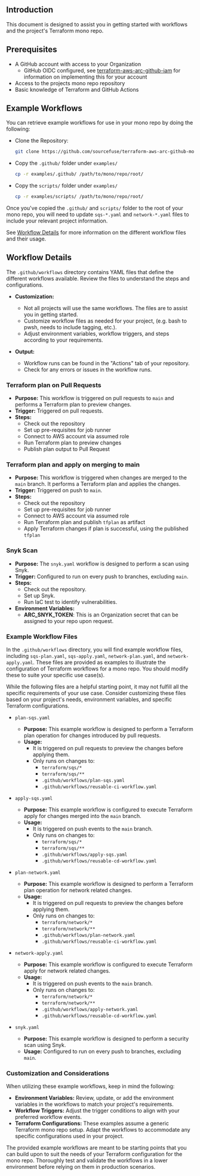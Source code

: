 ## Introduction
This document is designed to assist you in getting started with workflows and the project's Terraform mono repo.

## Prerequisites
- A GitHub account with access to your Organization
  - GitHub OIDC configured, see [terraform-aws-arc-github-iam](https://github.com/sourcefuse/terraform-aws-arc-github-iam) for information on implementing
    this for your account
- Access to the projects mono repo repository
- Basic knowledge of Terraform and GitHub Actions

## Example Workflows
You can retrieve example workflows for use in your mono repo by doing the following:

- Clone the Repository:
   ```bash
   git clone https://github.com/sourcefuse/terraform-aws-arc-github-mono-repo-reusable-workflows.git
   ```

- Copy the `.github/` folder under `examples/`
   ```bash
  cp -r examples/.github/ /path/to/mono/repo/root/
  ```

- Copy the `scripts/` folder under `examples/`
   ```bash
  cp -r examples/scripts/ /path/to/mono/repo/root/
  ```

Once you've copied the `.github/` and `scripts/` folder to the root of your mono repo, you will need to update `sqs-*.yaml` and `network-*.yaml` files
to include your relevant project information.

See [Workflow Details](#workflow-details) for more information on the different workflow files and their usage.

## Workflow Details
The `.github/workflows` directory contains YAML files that define the different workflows available. Review the files to understand the steps and configurations.

- **Customization:**
    - Not all projects will use the same workflows. The files are to assist you in getting started.
    - Customize workflow files as needed for your project, (e.g. bash to pwsh, needs to include tagging, etc.).
    - Adjust environment variables, workflow triggers, and steps according to your requirements.

- **Output:**
    - Workflow runs can be found in the "Actions" tab of your repository.
    - Check for any errors or issues in the workflow runs.

### Terraform plan on Pull Requests
- **Purpose:** This workflow is triggered on pull requests to `main` and performs a Terraform plan to preview changes.
- **Trigger:** Triggered on pull requests.
- **Steps:**
    - Check out the repository
    - Set up pre-requisites for job runner
    - Connect to AWS account via assumed role
    - Run Terraform plan to preview changes
    - Publish plan output to Pull Request

### Terraform plan and apply on merging to main
- **Purpose:** This workflow is triggered when changes are merged to the `main` branch. It performs a Terraform plan and applies the changes.
- **Trigger:** Triggered on push to `main`.
- **Steps:**
    - Check out the repository
    - Set up pre-requisites for job runner
    - Connect to AWS account via assumed role
    - Run Terraform plan and publish `tfplan` as artifact
    - Apply Terraform changes if plan is successful, using the published `tfplan`

### Snyk Scan
- **Purpose:** The `snyk.yaml` workflow is designed to perform a scan using Snyk.
- **Trigger:** Configured to run on every push to branches, excluding `main`.
- **Steps:**
    - Check out the repository.
    - Set up Snyk.
    - Run IaC test to identify vulnerabilities.
- **Environment Variables:**
    - **ARC_SNYK_TOKEN**:  This is an Organization secret that can be assigned to your repo upon request.

### Example Workflow Files
In the `.github/workflows` directory, you will find example workflow files, including `sqs-plan.yaml`, `sqs-apply.yaml`, `network-plan.yaml`, and `network-apply.yaml`.
These files are provided as examples to illustrate the configuration of Terraform workflows for a mono repo. You should modify these to suite your specific use case(s).

While the following files are a helpful starting point, it may not fulfill all the specific requirements of your use case. Consider customizing these files based on your
project's needs, environment variables, and specific Terraform configurations.

- `plan-sqs.yaml`
    - **Purpose:** This example workflow is designed to perform a Terraform plan operation for changes introduced by pull requests.
    - **Usage:**
        - It is triggered on pull requests to preview the changes before applying them.
        - Only runs on changes to:
            - `terraform/sqs/*`
            - `terraform/sqs/**`
            - `.github/workflows/plan-sqs.yaml`
            - `.github/workflows/reusable-ci-workflow.yaml`

- `apply-sqs.yaml`
    - **Purpose:** This example workflow is configured to execute Terraform apply for changes merged into the `main` branch.
    - **Usage:**
        - It is triggered on push events to the `main` branch.
        - Only runs on changes to:
            - `terraform/sqs/*`
            - `terraform/sqs/**`
            - `.github/workflows/apply-sqs.yaml`
            - `.github/workflows/reusable-cd-workflow.yaml`

- `plan-network.yaml`
    - **Purpose:** This example workflow is designed to perform a Terraform plan operation for network related changes.
    - **Usage:**
        - It is triggered on pull requests to preview the changes before applying them.
        - Only runs on changes to:
            - `terraform/network/*`
            - `terraform/network/**`
            - `.github/workflows/plan-network.yaml`
            - `.github/workflows/reusable-ci-workflow.yaml`

- `network-apply.yaml`
    - **Purpose:** This example workflow is configured to execute Terraform apply for network related changes.
    - **Usage:**
        - It is triggered on push events to the `main` branch.
        - Only runs on changes to:
            - `terraform/network/*`
            - `terraform/network/**`
            - `.github/workflows/apply-network.yaml`
            - `.github/workflows/reusable-cd-workflow.yaml`

- `snyk.yaml`
    - **Purpose:** This example workflow is designed to perform a security scan using Snyk.
    - **Usage:** Configured to run on every push to branches, excluding `main`.

### Customization and Considerations
When utilizing these example workflows, keep in mind the following:

- **Environment Variables:** Review, update, or add the environment variables in the workflows to match your project's requirements.
- **Workflow Triggers:** Adjust the trigger conditions to align with your preferred workflow events.
- **Terraform Configurations:** These examples assume a generic Terraform mono repo setup. Adapt the workflows to accommodate any specific configurations used in your project.

The provided example workflows are meant to be starting points that you can build upon to suit the needs of your Terraform configuration for the mono repo.
Thoroughly test and validate the workflows in a lower environment before relying on them in production scenarios.
